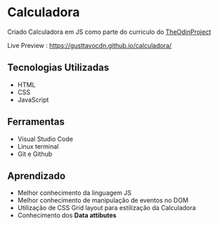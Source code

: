 # Calculadora

Criado Calculadora em JS como parte do curriculo do [TheOdinProject](https://www.theodinproject.com/dashboard)

Live Preview : https://gusttavocdn.github.io/calculadora/


## Tecnologias Utilizadas

* HTML
* CSS
* JavaScript

## Ferramentas 

* Visual Studio Code
* Linux terminal
* Git e Github

## Aprendizado

* Melhor conhecimento da linguagem JS
* Melhor conhecimento de manipulação de eventos no DOM
* Utilização de CSS Grid layout para estilização da Calculadora
* Conhecimento dos **Data attibutes**
